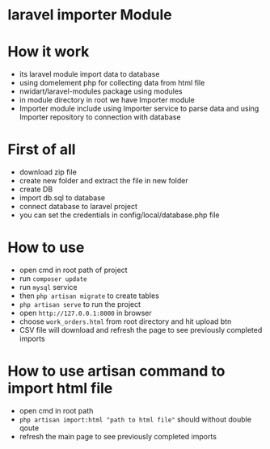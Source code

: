 # laravel importer Module

# How it work 

- its laravel module import data to database 
- using domelement php for collecting data from html file
- nwidart/laravel-modules package using modules
-  in module directory in root we have Importer module
-  Importer module include using Importer service to parse data and using Importer repository to connection with database

# First of all

- download zip file 
- create new folder and extract the file in new folder 
- create DB 
- import db.sql to database
- connect database to laravel project
- you can set the credentials in config/local/database.php file

# How to use 
 
- open cmd in root path of project
- run `composer update` 
- run `mysql` service
- then `php artisan migrate` to create tables
- `php artisan serve` to run the project
- open `http://127.0.0.1:8000` in browser
- choose `work_orders.html` from root directory and hit upload btn
- CSV file will download and refresh the page to see previously completed imports



# How to use artisan command to import html file
- open cmd in root path 
- `php artisan import:html "path to html file"` should without double qoute
- refresh the main page to see previously completed imports


